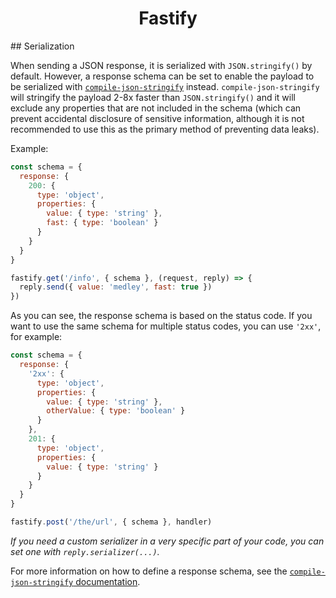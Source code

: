 <h1 align="center">Fastify</h1>
## Serialization

When sending a JSON response, it is serialized with `JSON.stringify()` by default. However, a response schema can be set to enable the payload to be serialized with [`compile-json-stringify`](https://www.npmjs.com/package/compile-json-stringify) instead. `compile-json-stringify` will stringify the payload 2-8x faster than `JSON.stringify()` and it will exclude any properties that are not included in the schema (which can prevent accidental disclosure of sensitive information, although it is not recommended to use this as the primary method of preventing data leaks).

Example:

```js
const schema = {
  response: {
    200: {
      type: 'object',
      properties: {
        value: { type: 'string' },
        fast: { type: 'boolean' }
      }
    }
  }
}

fastify.get('/info', { schema }, (request, reply) => {
  reply.send({ value: 'medley', fast: true })
})
```

As you can see, the response schema is based on the status code. If you want to use the same schema for multiple status codes, you can use `'2xx'`, for example:
```js
const schema = {
  response: {
    '2xx': {
      type: 'object',
      properties: {
        value: { type: 'string' },
        otherValue: { type: 'boolean' }
      }
    },
    201: {
      type: 'object',
      properties: {
        value: { type: 'string' }
      }
    }
  }
}

fastify.post('/the/url', { schema }, handler)
```

*If you need a custom serializer in a very specific part of your code, you can set one with `reply.serializer(...)`.*

For more information on how to define a response schema, see the [`compile-json-stringify` documentation](https://github.com/nwoltman/compile-json-stringify).

